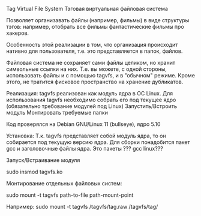 Tag Virtual File System
Тэговая виртуальная файловая система

Позволяет организавать файлы (например, фильмы) в виде структуры тэгов: например, отобрать все фильмы фантастические фильмы про хакеров.

Особенность этой реализации в том, что организация происходит нативно для пользователя, т.е. это представляется в папок, файлов.

Файловая система не сохраняет сами файлы целиком, но хранит символьные ссылки на них. Т.е. вы можете, с одной стороны, использовать файлы и с помощью tagvfs, и в "обычном" режиме. Кроме этого, не тратится фисковое пространство на хранение дубликатов.

Реализация:
tagvfs реализован как модуль ядра в ОС Linux.
Для использования tagvfs необходимо собрать его под текущее ядро (обязательно требование модулей под Linux)
Запустить/Встроить модуль
Монтировать требуемые папки

Код проверялся на Debian GNU/Linux 11 (bullseye), ядро 5.10

Установка:
Т.к. tagvfs представляет собой модуль ядра, то он собирается под текущую версию ядра.
Для сборки понадобится пакет gcc и заголовочные файлы ядра.
Это пакеты ???   gcc linux???

Запуск/Встраивание модуля

sudo insmod tagvfs.ko

Монтирование отдельных файловых систем:

sudo mount -t tagvfs path-to-file path-mount-point

Например:
sudo mount -t tagvfs /tagvfs/tag.raw /tagvfs/tag/

